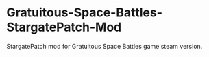 # Gratuitous-Space-Battles-StargatePatch-Mod
StargatePatch mod for Gratuitous Space Battles game steam version.
